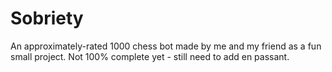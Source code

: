 # Sobriety
An approximately-rated 1000 chess bot made by me and my friend as a fun small project. Not 100% complete yet - still need to add en passant.
